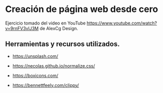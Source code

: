 # Creación de página web desde cero

Ejercicio tomado del video en YouTube https://www.youtube.com/watch?v=9rnFV3vlJ3M de AlexCg Design.

## Herramientas y recursos utilizados.

- https://unsplash.com/

- https://necolas.github.io/normalize.css/

- https://boxicons.com/

- https://bennettfeely.com/clippy/





